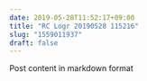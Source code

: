 ```yaml
---
date: 2019-05-28T11:52:17+09:00
title: "RC Logr 20190528 115216"
slug: "1559011937"
draft: false
---
```


Post content in markdown format
